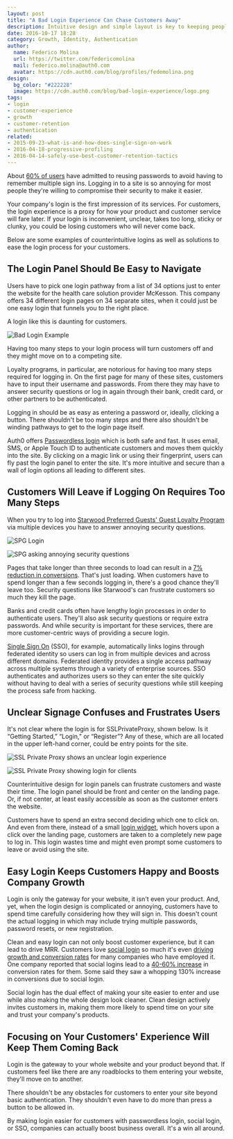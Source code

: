 ```yaml
---
layout: post
title: "A Bad Login Experience Can Chase Customers Away"
description: Intuitive design and simple layout is key to keeping people on your site.
date: 2016-10-17 18:28
category: Growth, Identity, Authentication
author: 
  name: Federico Molina
  url: https://twitter.com/federicomolina
  mail: federico.molina@auth0.com
  avatar: https://cdn.auth0.com/blog/profiles/fedemolina.png
design: 
  bg_color: "#222228"
  image: https://cdn.auth0.com/blog/bad-login-experience/logo.png
tags: 
- login
- customer-experience
- growth
- customer-retention
- authentication
related:
- 2015-09-23-what-is-and-how-does-single-sign-on-work
- 2016-04-18-progressive-profiling
- 2016-04-14-safely-use-best-customer-retention-tactics
---
```


About [60% of users](https://www.passwordboss.com/password-habits-survey-part-1/) have admitted to reusing passwords to avoid having to remember multiple sign ins. Logging in to a site is so annoying for most people they're willing to compromise their security to make it easier. 

Your company's login is the first impression of its services. For customers, the login experience is a proxy for how your product and customer service will fare later. If your login is inconvenient, unclear, takes too long, sticky or clunky, you could be losing customers who will never come back. 

Below are some examples of counterintuitive logins as well as solutions to ease the login process for your customers.

## **The Login Panel Should Be Easy to Navigate**

Users have to pick one login pathway from a list of 34 options just to enter the website for the health care solution provider McKesson. This company offers 34 different login pages on 34 separate sites, when it could just be one easy login that funnels you to the right place.

A login like this is daunting for customers.

![Bad Login Example](https://cdn.auth0.com/blog/bad-login-experience/bad-login-example.png)

Having too many steps to your login process will turn customers off and they might move on to a competing site.

Loyalty programs, in particular, are notorious for having too many steps required for logging in. On the first page for many of these sites, customers have to input their username and passwords. From there they may have to answer security questions or log in again through their bank, credit card, or other partners to be authenticated.

Logging in should be as easy as entering a password or, ideally, clicking a button. There shouldn't be too many steps and there also shouldn't be winding pathways to get to the login page itself. 

Auth0 offers [Passwordless login](https://auth0.com/passwordless) which is both safe and fast. It uses email, SMS, or Apple Touch ID to authenticate customers and moves them quickly into the site. By clicking on a magic link or using their fingerprint, users can fly past the login panel to enter the site. It's more intuitive and secure than a wall of login options all leading to different sites. 


## Customers Will Leave if Logging On Requires Too Many Steps

When you try to log into [Starwood Preferred Guests' Guest Loyalty Program](http://www.starwoodhotels.com/preferredguest/index.html?language=en_US) via multiple devices you have to answer annoying security questions.

![SPG Login](https://cdn.auth0.com/blog/bad-login-experience/spg-login.png)

![SPG asking annoying security questions](https://cdn.auth0.com/blog/bad-login-experience/spg-security-questions.png)

Pages that take longer than three seconds to load can result in a [7% reduction in conversions](https://blog.kissmetrics.com/loading-time/). That's just loading. When customers have to spend longer than a few seconds logging in, there's a good chance they'll leave too. Security questions like Starwood's can frustrate customers so much they kill the page.

Banks and credit cards often have lengthy login processes in order to authenticate users. They'll also ask security questions or require extra passwords. And while security is important for these services, there are more customer-centric ways of providing a secure login. 

[Single Sign On](https://auth0.com/blog/what-is-and-how-does-single-sign-on-work/) (SSO), for example, automatically links logins through federated identity so users can log in from multiple devices and across different domains. Federated identity provides a single access pathway across multiple systems through a variety of enterprise sources. SSO authenticates and authorizes users so they can enter the site quickly without having to deal with a series of security questions while still keeping the process safe from hacking.

## Unclear Signage Confuses and Frustrates Users

It's not clear where the login is for SSLPrivateProxy, shown below. Is it “Getting Started,” “Login,” or “Register”? Any of these, which are all located in the upper left-hand corner, could be entry points for the site. 

![SSL Private Proxy shows an unclear login experience](https://cdn.auth0.com/blog/bad-login-experience/sslprivateproxy-unclear-login.png)

![SSL Private Proxy showing login for clients](https://cdn.auth0.com/blog/bad-login-experience/sslprivateproxy-login-for-clients.png)

Counterintuitive design for login panels can frustrate customers and waste their time. The login panel should be front and center on the landing page. Or, if not center, at least easily accessible as soon as the customer enters the website. 

Customers have to spend an extra second deciding which one to click on. And even from there, instead of a small [login widget](https://auth0.com/how-it-works), which hovers upon a click over the landing page, customers are taken to a completely new page to log in. This login wastes time and might even prompt some customers to leave or avoid using the site.

## Easy Login Keeps Customers Happy and Boosts Company Growth

Login is only the gateway for your website, it isn't even your product. And, yet, when the login design is complicated or annoying, customers have to spend time carefully considering how they will sign in. This doesn't count the actual logging in which may include trying multiple passwords, password resets, or new registration. 

Clean and easy login can not only boost customer experience, but it can lead to drive MRR. Customers love [social login](https://auth0.com/learn/social-login/) so much it's even [driving growth and conversion rates](https://auth0.com/blog/how-to-use-social-login-to-drive-your-apps-growth/) for many companies who have employed it. One company reported that social logins lead to a [40-60% increase](https://www.quora.com/What-impact-does-social-login-have-on-conversion-rates) in conversion rates for them. Some said they saw a whopping 130% increase in conversions due to social login.

Social login has the dual effect of making your site easier to enter and use while also making the whole design look cleaner. Clean design actively invites customers in, making them more likely to spend time on your site and trust your company's products.

## Focusing on Your Customers' Experience Will Keep Them Coming Back

Login is the gateway to your whole website and your product beyond that. If customers feel like there are any roadblocks to them entering your website, they'll move on to another. 

There shouldn't be any obstacles for customers to enter your site beyond basic authentication. They shouldn't even have to do more than press a button to be allowed in.

By making login easier for customers with passwordless login, social login, or SSO, companies can actually boost business overall. It's a win all around.

